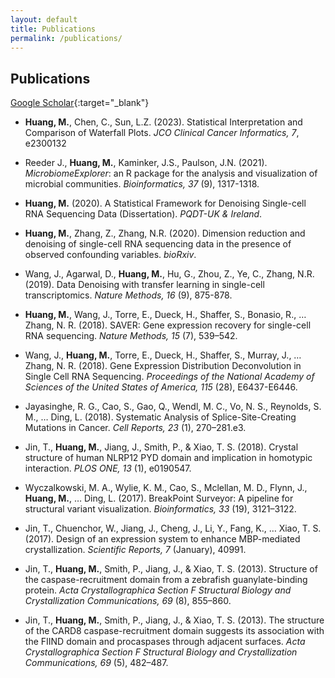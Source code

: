 ```yaml
---
layout: default
title: Publications
permalink: /publications/
---
```


## Publications 

[Google Scholar](https://scholar.google.com/citations?hl=en&user=OjWWwHgAAAAJ){:target="_blank"}

* **Huang, M.**, Chen, C., Sun, L.Z. (2023).
Statistical Interpretation and Comparison of Waterfall Plots.
*JCO Clinical Cancer Informatics, 7*, e2300132

* Reeder J., **Huang, M.**, Kaminker, J.S., Paulson, J.N. (2021).
*MicrobiomeExplorer*: an R package for the analysis and visualization of microbial communities.
*Bioinformatics, 37* (9), 1317-1318.

* **Huang, M.** (2020).
A Statistical Framework for Denoising Single-cell RNA Sequencing Data (Dissertation). *PQDT-UK & Ireland*.

* **Huang, M.**, Zhang, Z., Zhang, N.R. (2020).
Dimension reduction and denoising of single-cell RNA sequencing data in the presence of observed confounding variables.
*bioRxiv*.

* Wang, J., Agarwal, D., **Huang, M.**, Hu, G., Zhou, Z., Ye, C., Zhang, N.R. (2019).
Data Denoising with transfer learning in single-cell transcriptomics. *Nature Methods, 16* (9), 875-878.

* **Huang, M.**, Wang, J., Torre, E., Dueck, H., Shaffer, S., Bonasio, R., … Zhang, N. R. (2018). 
SAVER: Gene expression recovery for single-cell RNA sequencing. *Nature Methods, 15* (7), 539–542.

* Wang, J., **Huang, M.**, Torre, E., Dueck, H., Shaffer, S., Murray, J., … Zhang, N. R. (2018). 
Gene Expression Distribution Deconvolution in Single Cell RNA Sequencing. 
*Proceedings of the National Academy of Sciences of the United States of America, 115* (28), E6437-E6446.

* Jayasinghe, R. G., Cao, S., Gao, Q., Wendl, M. C., Vo, N. S., Reynolds, S. M., … Ding, L. (2018). 
Systematic Analysis of Splice-Site-Creating Mutations in Cancer. *Cell Reports, 23* (1), 270–281.e3.

* Jin, T., **Huang, M.**, Jiang, J., Smith, P., & Xiao, T. S. (2018). 
Crystal structure of human NLRP12 PYD domain and implication in homotypic interaction. *PLOS ONE, 13* (1), e0190547.

* Wyczalkowski, M. A., Wylie, K. M., Cao, S., Mclellan, M. D., Flynn, J., **Huang, M.**, … Ding, L. (2017). 
BreakPoint Surveyor: A pipeline for structural variant visualization. *Bioinformatics, 33* (19), 3121–3122. 

* Jin, T., Chuenchor, W., Jiang, J., Cheng, J., Li, Y., Fang, K., … Xiao, T. S. (2017). 
Design of an expression system to enhance MBP-mediated crystallization. *Scientific Reports, 7* (January), 40991. 

* Jin, T., **Huang, M.**, Smith, P., Jiang, J., & Xiao, T. S. (2013). 
Structure of the caspase-recruitment domain from a zebrafish guanylate-binding protein. 
*Acta Crystallographica Section F Structural Biology and Crystallization Communications, 69* (8), 855–860. 

* Jin, T., **Huang, M.**, Smith, P., Jiang, J., & Xiao, T. S. (2013). 
The structure of the CARD8 caspase-recruitment domain suggests its association with the FIIND domain 
and procaspases through adjacent surfaces. 
*Acta Crystallographica Section F Structural Biology and Crystallization Communications, 69* (5), 482–487. 


